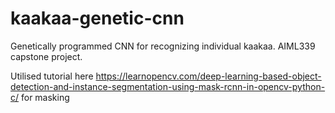 # kaakaa-genetic-cnn

Genetically programmed CNN for recognizing individual kaakaa. AIML339 capstone project.



Utilised tutorial here https://learnopencv.com/deep-learning-based-object-detection-and-instance-segmentation-using-mask-rcnn-in-opencv-python-c/ for masking

